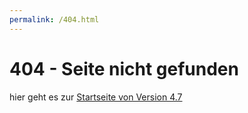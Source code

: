 ```yaml
---
permalink: /404.html
---
```


# 404 - Seite nicht gefunden

hier geht es zur [Startseite von Version 4.7](v4.7/index.html)

